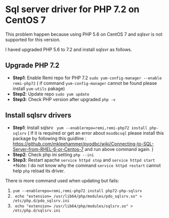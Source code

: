 # Sql server driver for PHP 7.2 on CentOS 7

This problem happen because using PHP 5.6 on CentOS 7 and sqlsvr is not supported for this version. 

I haved upgraded PHP 5.6 to 7.2 and install sqlsvr as follows.

## Upgrade PHP 7.2
*   **Step1**: Enable Remi repo for PHP 7.2
    `sudo yum-config-manager --enable remi-php72` ( if command `yum-config-manager` cannot be found please install `yum-utils` pakage)
*   **Step2**:  Update repo
    `sudo yum update`
*   **Step3**: Check PHP version after upgraded
    `php -v`
    
## Install sqlsrv drivers
*   **Step1**: Install sqlsrv
    ` yum --enablerepo=remi,remi-php72 install php-sqlsrv`
    ( If it is required or get an error about `msodbcsql` please install this package by following this guidline : https://github.com/mkleehammer/pyodbc/wiki/Connecting-to-SQL-Server-from-RHEL-6-or-Centos-7 and run above command again. )
*   **Step2**:  Check php ini setting
    `php --ini`
*   **Step3**: Restart apache 
    `service httpd stop` and `service httpd start` 
    *Note: I do not know why the command `service httpd restart` cannot help `php` reload its driver.
    
There is more command used when updating but fails:
  1.  `yum --enablerepo=remi,remi-php72 install php72-php-sqlsrv`
  2.  ` echo "extension= /usr/lib64/php/modules/pdo_sqlsrv.so" > /etc/php.d/pdo_sqlsrv.ini`
  3.  ` echo "extension= /usr/lib64/php/modules/sqlsrv.so" > /etc/php.d/sqlsrv.ini`
  

